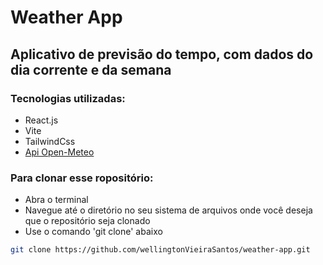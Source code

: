 # Weather App

## Aplicativo de previsão do tempo, com dados do dia corrente e da semana

### Tecnologias utilizadas:

- React.js
- Vite
- TailwindCss
- [Api Open-Meteo](https://open-meteo.com)

### Para clonar esse ropositório:
- Abra o terminal
- Navegue até o diretório no seu sistema de arquivos onde você deseja que o repositório seja clonado
- Use o comando 'git clone' abaixo
```bash
git clone https://github.com/wellingtonVieiraSantos/weather-app.git